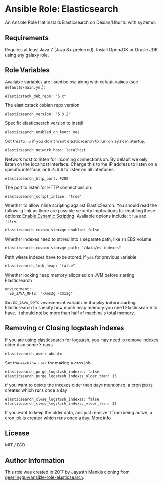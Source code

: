 # Ansible Role: Elasticsearch

An Ansible Role that installs Elasticsearch on Debian/Ubuntu with systemd.

## Requirements

Requires at least Java 7 (Java 8+ preferred). Install OpenJDK or Oracle JDK using any galaxy role.

## Role Variables

Available variables are listed below, along with default values (see `defaults/main.yml`):

    elasticstack_deb_repo: "5.x"

The elasticstack debian repo version

    elasticsearch_version: "5.3.2"

Specific elasticsearch version to install

    elasticsearch_enabled_on_boot: yes

Set this to `no` if you don't want elasticsearch to run on system startup.

    elasticsearch_network_host: localhost

Network host to listen for incoming connections on. By default we only listen on the localhost interface. Change this to the IP address to listen on a specific interface, or `0.0.0.0` to listen on all interfaces.

    elasticsearch_http_port: 9200

The port to listen for HTTP connections on.

    elasticsearch_script_inline: "true"

Whether to allow inline scripting against ElasticSearch. You should read the following link as there are possible security implications for enabling these options: [Enable Dynamic Scripting](https://www.elastic.co/guide/en/elasticsearch/reference/current/modules-scripting-security.html). Available options include: `true` and `false`.

    elasticsearch_custom_storage_enabled: false

Whether indexes need to stored into a separate path, like an EBS volume.

    elasticsearch_custom_storage_path: "/data/es-indexes"

Path where indexes have to be stored, if `yes` for previous variable

    elasticsearch_lock_heap: "false"

Whether locking heap memory allocated on JVM before starting Elasticsearch

    environment:
      ES_JAVA_OPTS: "-Xms2g -Xmx2g"

Set `ES_JAVA_OPTS` environment variable in the play before starting Elasticsearch to specify how much heap memory you need Elasticsearch to have. It should not be more than half of machine's total memory.

## Removing or Closing logstash indexes

If you are using elasticsearch for logstash, you may need to remove indexes older than some X days

    elasticsearch_user: ubuntu

Set the `machine_user` for making a cron job

    elasticsearch_purge_logstash_indexes: false
    elasticsearch_purge_logstash_indexes_older_than: 15

If you want to delete the indexes older than days mentioned, a cron job is created which runs once a day

    elasticsearch_close_logstash_indexes: false
    elasticsearch_close_logstash_indexes_older_than: 15

If you want to keep the older data, and just remove it from being active, a cron job is created which runs once a day. [More info](https://www.elastic.co/guide/en/elasticsearch/guide/current/retiring-data.html)

## License

MIT / BSD

## Author Information

This role was created in 2017 by Jayanth Manklu cloning from [geerlingguy/ansible-role-elasticsearch](https://github.com/geerlingguy/ansible-role-elasticsearch).
